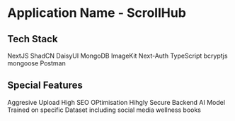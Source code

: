 # Application Name - ScrollHub

## Tech Stack

NextJS
ShadCN
DaisyUI
MongoDB
ImageKit
Next-Auth
TypeScript
bcryptjs
mongoose
Postman

## Special Features

Aggresive Upload
High SEO OPtimisation
Hihgly Secure Backend
AI Model Trained on specific Dataset including social media wellness books
